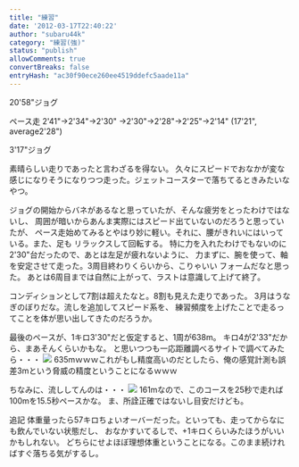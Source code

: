 ```yaml
---
title: "練習"
date: '2012-03-17T22:40:22'
author: "subaru44k"
category: "練習(強)"
status: "publish"
allowComments: true
convertBreaks: false
entryHash: "ac30f90ece260ee4519ddefc5aade11a"
---
```

20'58"ジョグ

ペース走
2'41"→2'34"→2'30"
→2'30"→2'28"→2'25"→2'14"
(17'21", average2'28")

3'17"ジョグ

素晴らしい走りであったと言わざるを得ない。
久々にスピードでおなかが変な感じになりそうになりつつ走った。ジェットコースターで落ちてるときみたいなやつ。

ジョグの開始からバネがあるなと思っていたが、そんな疲労をとったわけではないし、
周囲が暗いからあんま実際にはスピード出ていないのだろうと思っていたが、
ペース走始めてみるとやはり妙に軽い。それに、腰がきれいにはいっている。また、足も
リラックスして回転する。
特に力を入れたわけでもないのに2'30"台だったので、あとは左足が疲れないように、
力まずに、腕を使って、軸を安定させて走った。3周目終わりくらいから、こりゃいい
フォームだなと思った。
あとは6周目までは自然に上がって、ラストは意識して上げて終了。

コンディションとして7割は超えたなと。8割も見えた走りであった。
3月はうなぎのぼりだな。流しを追加してスピード系を、
練習頻度を上げたことで走るってことを体が思い出してきたのだろうか。

最後のペースが、1キロ3'30"だと仮定すると、1周が638m。
キロ4が2'33"だから、まあそんくらいかもな。
と思いつつも一応距離調べるサイトで調べてみたら・・・
<img src="http://blogimg.goo.ne.jp/user_image/39/dc/9f5e35c7044905a806ddcaaa7e42da88.jpg" border="0">
635mｗｗｗこれがもし精度高いのだとしたら、俺の感覚計測も誤差3mという脅威の精度ということになるｗｗｗ

ちなみに、流ししてんのは・・・
<img src="http://blogimg.goo.ne.jp/user_image/49/03/6c89556b6d6115442f7836811bbdc14c.jpg" border="0">
161mなので、このコースを25秒で走れば100mを15.5秒ペースかな。
ま、所詮正確ではないし目安だけども。

追記
体重量ったら57キロちょいオーバーだった。といっても、走ってからなにも飲んでいない状態だし、
おなかすいてるしで、+1キロくらいみたほうがいいかもしれない。
どちらにせよほぼ理想体重ということになる。このまま続ければすぐ落ちる気がするし。
